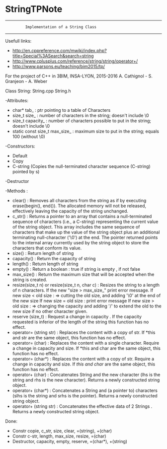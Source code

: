 # StringTPNote
---------------------------------------------------------------------
             Implementation of a String Class    
---------------------------------------------------------------------

Usefull links:

- http://en.cppreference.com/mwiki/index.php?title=Special%3ASearch&search=string
- http://www.cplusplus.com/reference/string/string/operator+/
- http://www.parsons.eu/teaching/bim2015/tp/

For the project of C++ in 3BIM, INSA-LYON, 2015-2016
A. Cathignol - S. Granjeon - A. Weber

Class String: String.cpp String.h

-Attributes:
  - char* tab_ : ptr pointing to a table of Characters
  - size_t size_ : number of characters in the string; doesn't include \0
  - size_t capacity_ : number of characters possible to put in the string; doesn't include \0
  - static const size_t max_size_ : maximum size to put in the string; equals 100 (without \0)	

-Constructors:
  - Default
  - Copy
  - C-string (Copies the null-terminated character sequence (C-string) pointed by s)

-Destructor

-Methods : 
  - clear() : Removes all characters from the string as if by executing erase(begin(), end()). The allocated memory will not be released, effectively leaving the capacity of the string unchanged.
  - c_str() : Returns a pointer to an array that contains a null-terminated sequence of characters (i.e., a C-string) representing the current value of the string object. This array includes the same sequence of characters that make up the value of the string object plus an additional terminating null-character ('\0') at the end. The pointer returned points to the internal array currently used by the string object to store the characters that conform its value.
  - size() : Return length of string
  - capacity() : Return the capacity of string
  - length() : Return length of string
  - empty() : Return a boolean : true if string is empty , if not false
  - max_size() : Return the maximum size that will be accepted when the string is created.
  - resize(size_t n) or resize(size_t n, char c) : Resizes the string to a length of n characters. If the new "size > max_size_" print error message. 
If new size < old size : => cutting the old size, and adding '\0' at the end of the new size
If new size = old size : print error message
If new size > old size : => changing the capacity and adding '/' to extend the old to the new size if no other character given.
  - reserve (size_t) : Request a change in capacity . If the capacity requested is inferior of the length of the string this function has no effect. 
  - operator= (string str) : Replaces the content with a copy of str. If *this and str are the same object, this function has no effect.
  - operator= (char) : Replaces the content with a single character. Require a change in capacity and size. If *this and char are the same object, this function has no effect.
  - operator= (char*) : Replaces the content with a copy of str. Require a change in capacity and size. If *this and char* are the same object, this function has no effect.
  - operator+ (char) : Concatenates String and the new character (lhs is the string and rhs is the new character). Returns a newly constructed string object.
  - operator+ (char*) : Concatenates a String and (a pointer to) characters (slhs is the string and srhs is the pointer). Returns a newly constructed string object.
  - operator+ (string str) : Concatenates the effective data of 2 Strings . Returns a newly constructed string object.




Done:
  - Constr copie, c_str, size, clear, =(string),  +(char)
  - Constr c-str, length, max_size, resize, =(char)
  - Destructor, capacity, empty, reserve, =(char*), +(string)
